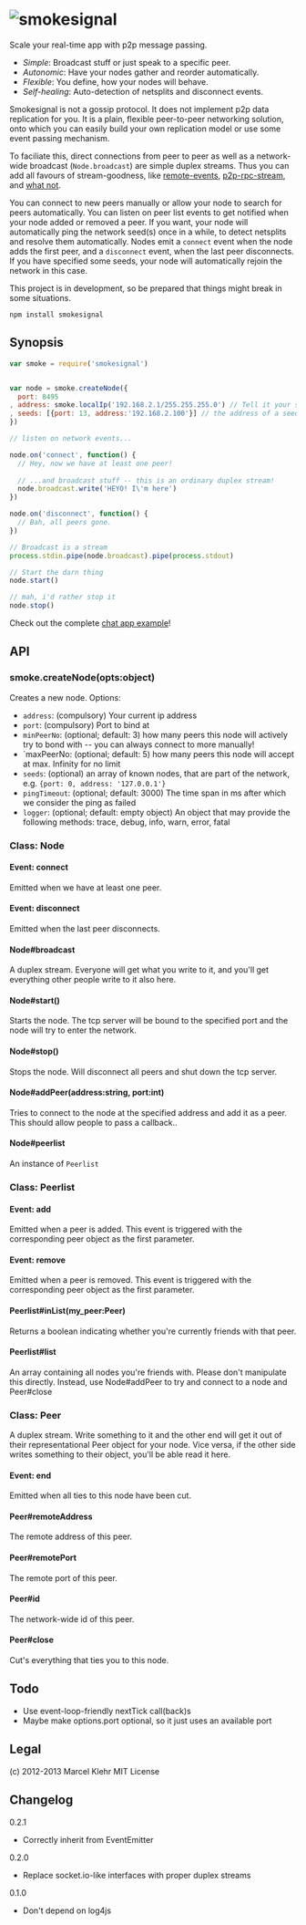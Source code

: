 # ![smokesignal](https://raw.github.com/marcelklehr/smokesignal/develop/smokesignal.png)

Scale your real-time app with p2p message passing.

* *Simple*: Broadcast stuff or just speak to a specific peer.
* *Autonomic*: Have your nodes gather and reorder automatically.
* *Flexible*: You define, how your nodes will behave.
* *Self-healing*: Auto-detection of netsplits and disconnect events.

Smokesignal is not a gossip protocol. It does not implement p2p data replication for you. It is a plain, flexible peer-to-peer networking solution, onto which you can easily build your own replication model or use some event passing mechanism.

To faciliate this, direct connections from peer to peer as well as a network-wide broadcast (`Node.broadcast`) are simple duplex streams. Thus you can add all favours of stream-goodness, like [remote-events](https://github.com/dominictarr/remote-events), [p2p-rpc-stream](https://github.com/marcelklehr/p2p-rpc-stream), and [what not](https://github.com/substack/stream-handbook#read-more).

You can connect to new peers manually or allow your node to search for peers automatically. You can listen on peer list events to get notified when your node added or removed a peer.
If you want, your node will automatically ping the network seed(s) once in a while, to detect netsplits and resolve them automatically. 
Nodes emit a `connect` event when the node adds the first peer, and a `disconnect` event, when the last peer disconnects. If you have specified some seeds, your node will automatically rejoin the network in this case.

This project is in development, so be prepared that things might break in some situations.

```
npm install smokesignal
```

## Synopsis

```js
var smoke = require('smokesignal')


var node = smoke.createNode({
  port: 8495
, address: smoke.localIp('192.168.2.1/255.255.255.0') // Tell it your subnet and it'll figure out the right IP for you
, seeds: [{port: 13, address:'192.168.2.100'}] // the address of a seed (a known node)
})

// listen on network events...

node.on('connect', function() {
  // Hey, now we have at least one peer!
  
  // ...and broadcast stuff -- this is an ordinary duplex stream!
  node.broadcast.write('HEYO! I\'m here')
})

node.on('disconnect', function() {
  // Bah, all peers gone.
})

// Broadcast is a stream
process.stdin.pipe(node.broadcast).pipe(process.stdout)

// Start the darn thing
node.start()

// mah, i'd rather stop it
node.stop()
```

Check out the complete [chat app example](https://github.com/marcelklehr/smokesignal/tree/develop/example/ChatApp)!

## API

### smoke.createNode(opts:object)
Creates a new node.
Options:

 * `address`: (compulsory) Your current ip address
 * `port`: (compulsory) Port to bind at
 * `minPeerNo`: (optional; default: 3) how many peers this node will actively try to bond with -- you can always connect to more manually!
 * `maxPeerNo: (optional; default: 5) how many peers this node will accept at max. Infinity for no limit
 * `seeds`: (optional) an array of known nodes, that are part of the network, e.g. `{port: 0, address: '127.0.0.1'}`
 * `pingTimeout`: (optional; default: 3000)  The time span in ms after which we consider the ping as failed
 * `logger`: (optional; default: empty object) An object that may provide the following methods: trace, debug, info, warn, error, fatal

### Class: Node

#### Event: connect
Emitted when we have at least one peer.

#### Event: disconnect
Emitted when the last peer disconnects.

#### Node#broadcast
A duplex stream. Everyone will get what you write to it, and you'll get everything other people write to it also here.

#### Node#start()
Starts the node. The tcp server will be bound to the specified port and the node will try to enter the network.

#### Node#stop()
Stops the node. Will disconnect all peers and shut down the tcp server.

#### Node#addPeer(address:string, port:int)
Tries to connect to the node at the specified address and add it as a peer.
This should allow people to pass a callback..

#### Node#peerlist
An instance of `Peerlist`

### Class: Peerlist

#### Event: add
Emitted when a peer is added. This event is triggered with the corresponding peer object as the first parameter.

#### Event: remove
Emitted when a peer is removed. This event is triggered with the corresponding peer object as the first parameter.

#### Peerlist#inList(my_peer:Peer)
Returns a boolean indicating whether you're currently friends with that peer.

#### Peerlist#list
An array containing all nodes you're friends with. Please don't manipulate this directly. Instead, use Node#addPeer to try and connect to a node and Peer#close

### Class: Peer
A duplex stream. Write something to it and the other end will get it out of their representational Peer object for your node. Vice versa, if the other side writes something to their object, you'll be able read it here.

#### Event: end
Emitted when all ties to this node have been cut.

#### Peer#remoteAddress
The remote address of this peer.

#### Peer#remotePort
The remote port of this peer.

#### Peer#id
The network-wide id of this peer.

#### Peer#close
Cut's everything that ties you to this node.

## Todo

 * Use event-loop-friendly nextTick call(back)s
 * Maybe make options.port optional, so it just uses an available port
 
## Legal
(c) 2012-2013 Marcel Klehr
MIT License

## Changelog

0.2.1
 * Correctly inherit from EventEmitter

0.2.0
 * Replace socket.io-like interfaces with proper duplex streams

0.1.0
 * Don't depend on log4js